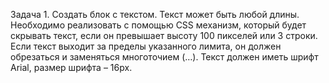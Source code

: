 Задача 1. Создать блок с текстом. Текст может быть любой длины. Необходимо
реализовать с помощью CSS механизм, который будет скрывать текст, если он
превышает высоту 100 пикселей или 3 строки. Если текст выходит за пределы
указанного лимита, он должен обрезаться и заменяться многоточием (…). Текст
должен иметь шрифт Arial, размер шрифта – 16px.